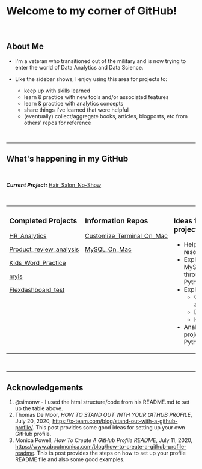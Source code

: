 
# Welcome to my corner of GitHub!

<br>

## About Me

* I'm a veteran who transitioned out of the military and is now trying to enter the world of Data Analytics and Data Science.  

* Like the sidebar shows, I enjoy using this area for projects to:
    + keep up with skills learned
    + learn & practice with new tools and/or associated features
    + learn & practice with analytics concepts
    + share things I've learned that were helpful
    + (eventually) collect/aggregate books, articles, blogposts, etc from others' repos for reference

<br>

***

## What's happening in my GitHub

<br>

***Current Project:*** [Hair_Salon_No-Show](https://github.com/gconway012/Hair_Salon_No-Show)

<br>

<table><tr><td valign="top" width="34%">

### Completed Projects
<!-- completed_projects starts-->
[HR_Analytics](https://github.com/gconway012/HR_Analytics)

[Product_review_analysis](https://github.com/gconway012/Product_review_analysis)

[Kids_Word_Practice](https://github.com/gconway012/Kids_Word_Practice)

[myls](https://github.com/gconway012/myls)

[Flexdashboard_test](https://github.com/gconway012/Flexdashboard_test)
<!-- completed_projects ends -->
</td><td valign="top" width="34%">

### Information Repos
<!-- information_repos starts-->
[Customize_Terminal_On_Mac](https://github.com/gconway012/Customize_Terminal_On_Mac)

[MySQL_On_Mac](https://github.com/gconway012/MySQL_On_Mac)
<!-- information_repos ends-->
</td><td valign="top" width="34%">

### Ideas for future projects
<!-- future_projects starts -->
* Helpful resources/sites
* Explore using MySQL through Python
* Explore/study:
    + GitHub actions
    + Docker
    + Kubernetes
* Analytics project in Python
<!-- future_projects ends -->
</td></tr><table>

<br>

***

## Acknowledgements

1. @simonw - I used the html structure/code from his README.md to set up the table above.
2. Thomas De Moor, *HOW TO STAND OUT WITH YOUR GITHUB PROFILE*, July 20, 2020, https://x-team.com/blog/stand-out-with-a-github-profile/. This post provides some good ideas for setting up your own GitHub profile.
3. Monica Powell, *How To Create A GitHub Profile README*, July 11, 2020, https://www.aboutmonica.com/blog/how-to-create-a-github-profile-readme. This is post provides the steps on how to set up your profile README file and also some good examples.
